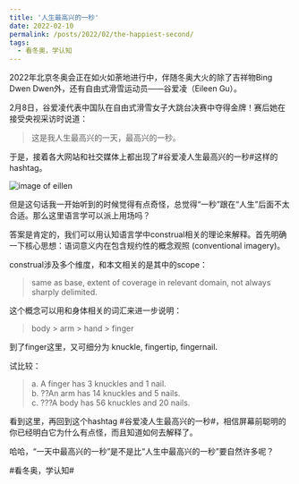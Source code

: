 ```yaml
---
title: '人生最高兴的一秒'
date: 2022-02-10
permalink: /posts/2022/02/the-happiest-second/
tags:
  - 看冬奥，学认知
---
```


2022年北京冬奥会正在如火如荼地进行中，伴随冬奥大火的除了吉祥物Bing Dwen Dwen外，还有自由式滑雪运动员——谷爱凌（Eileen Gu）。

2月8日，谷爱凌代表中国队在自由式滑雪女子大跳台决赛中夺得金牌！赛后她在接受央视采访时说道：

>这是我人生最高兴的一天，最高兴的一秒。

于是，接着各大网站和社交媒体上都出现了#谷爱凌人生最高兴的一秒#这样的hashtag。

![image of eillen](https://hongjie-fu.github.io/files/posts/eileen.jpeg)

但是这句话我一开始听到的时候觉得有点奇怪，总觉得“一秒”跟在“人生”后面不太合适。那么这里语言学可以派上用场吗？

答案是肯定的，我们可以用认知语言学中construal相关的理论来解释。首先明确一下核心思想：语词意义内在包含规约性的概念观照 (conventional imagery)。

construal涉及多个维度，和本文相关的是其中的scope：

>same as base, extent of coverage in relevant domain, not always sharply delimited.

这个概念可以用和身体相关的词汇来进一步说明：

>body > arm > hand > finger 

到了finger这里，又可细分为 knuckle, fingertip, fingernail.

试比较：

>a.	A finger has 3 knuckles and 1 nail.<br>
>b.	??An arm has 14 knuckles and 5 nails.<br>
>c.	???A body has 56 knuckles and 20 nails.<br>

看到这里，再回到这个hashtag #谷爱凌人生最高兴的一秒#，相信屏幕前聪明的你已经明白它为什么有点怪，而且知道如何去解释了。

哈哈，“一天中最高兴的一秒”是不是比“人生中最高兴的一秒”要自然许多呢？

#看冬奥，学认知#
